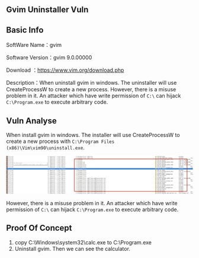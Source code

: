 ## Gvim Uninstaller Vuln

## Basic Info

SoftWare Name：gvim

Software Version：gvim 9.0.00000

Download ：https://www.vim.org/download.php

Description：When uninstall  gvim in windows. The uninstaller will use CreateProcessW to create a new process. However,  there is a misuse problem in it. An attacker which have write permission of `C:\` can hijack `C:\Program.exe` to execute arbitrary code.



## Vuln Analyse

When install  gvim in windows. The installer will use CreateProcessW to create a new process with `C:\Program Files (x86)\Vim\vim90\uninstall.exe`. 

![info](pic/info.jpg)

However,  there is a misuse problem in it. An attacker which have write permission of `C:\` can hijack `C:\Program.exe` to execute arbitrary code.



## Proof Of Concept

1. copy C:\Windows\system32\calc.exe to C:\Program.exe
2. Uninstall gvim. Then we can see the calculator.